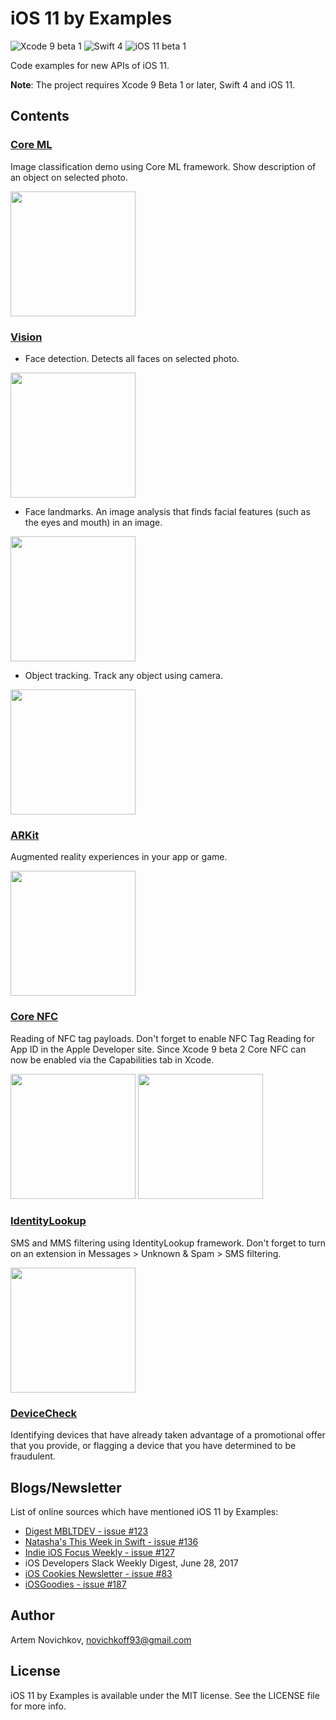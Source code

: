 # iOS 11 by Examples
![Xcode 9 beta 1](https://img.shields.io/badge/Xcode-9%20beta%201-0080FF.svg) ![Swift 4](https://img.shields.io/badge/Swift-4-yellow.svg) ![iOS 11 beta 1](https://img.shields.io/badge/iOS-11%20beta%201-green.svg)

Code examples for new APIs of iOS 11.

**Note**: The project requires Xcode 9 Beta 1 or later, Swift 4 and iOS 11.

## Contents

### [Core ML](https://developer.apple.com/documentation/coreml)

Image classification demo using Core ML framework. Show description of an object on selected photo.

<img src="resources/coreml-example.jpeg" width="200">

### [Vision](https://developer.apple.com/documentation/vision)

 - Face detection. Detects all faces on selected photo.

<img src="resources/vision-face-detection-example.jpeg" width="200">

- Face landmarks. An image analysis that finds facial features (such as the eyes and mouth) in an image.

<img src="resources/vision-landmarks-example.jpeg" width="200">

- Object tracking. Track any object using camera.

<img src="resources/vision-object-tracking-example.jpeg" width="200">

### [ARKit](https://developer.apple.com/documentation/arkit)

Augmented reality experiences in your app or game.

<img src="resources/arkit-example.jpeg" width="200">

### [Core NFC](https://developer.apple.com/documentation/corenfc)

Reading of NFC tag payloads. Don't forget to enable NFC Tag Reading for App ID in the Apple Developer site. Since Xcode 9 beta 2 Core NFC can now be enabled via the Capabilities tab in Xcode.

<img src="resources/corenfc-example.jpeg" width="200"> <img src="resources/corenfc-example-2.jpeg" width="200">

### [IdentityLookup](https://developer.apple.com/documentation/identitylookup)

SMS and MMS filtering using IdentityLookup framework. Don't forget to turn on an extension in Messages > Unknown & Spam > SMS filtering.

<img src="resources/identity-lookup-example.jpeg" width="200">

### [DeviceCheck](https://developer.apple.com/documentation/devicecheck)

Identifying devices that have already taken advantage of a promotional offer that you provide, or flagging a device that you have determined to be fraudulent.

## Blogs/Newsletter
List of online sources which have mentioned iOS 11 by Examples: 

- [Digest MBLTDEV - issue #123](http://digest.mbltdev.ru/digests/146)
- [Natasha's This Week in Swift - issue #136](https://swiftnews.curated.co/issues/136#libraries)
- [Indie iOS Focus Weekly - issue #127](https://indieiosfocus.curated.co/issues/127?#resources)
- iOS Developers Slack Weekly Digest, June 28, 2017
- [iOS Cookies Newsletter - issue #83](http://mailchi.mp/e9fd17553d2e/ios-cookies-newsletter-1415405?e=c4238d2155)
- [iOSGoodies - issue #187](http://ios-goodies.com/post/162409261711/week-187)

## Author

Artem Novichkov, novichkoff93@gmail.com

## License

iOS 11 by Examples is available under the MIT license. See the LICENSE file for more info.
